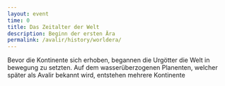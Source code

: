 ```yaml
---
layout: event
time: 0
title: Das Zeitalter der Welt
description: Beginn der ersten Ära
permalink: /avalir/history/worldera/
---
```


Bevor die Kontinente sich erhoben, begannen die Urgötter die Welt in bewegung zu setzten. Auf dem wasserüberzogenen Planenten, welcher später als Avalir bekannt wird, entstehen mehrere Kontinente
